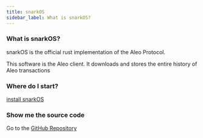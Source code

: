 ```yaml
---
title: snarkOS
sidebar_label: What is snarkOS?
---
```


### What is snarkOS?
snarkOS is the official rust implementation of the Aleo Protocol.

This software is the Aleo client. It downloads and stores the entire history of Aleo transactions

### Where do I start?
[install snarkOS](01_installation.md)

### Show me the source code
Go to the [GitHub Repository](https://github.com/AleoHQ/snarkOS)